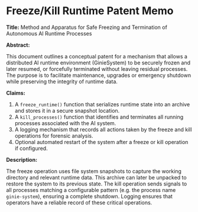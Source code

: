 # Freeze/Kill Runtime Patent Memo

**Title:** Method and Apparatus for Safe Freezing and Termination of Autonomous AI Runtime Processes

**Abstract:**

This document outlines a conceptual patent for a mechanism that allows a distributed AI runtime environment (GinieSystem) to be securely frozen and later resumed, or forcefully terminated without leaving residual processes. The purpose is to facilitate maintenance, upgrades or emergency shutdown while preserving the integrity of runtime data.

**Claims:**

1. A `freeze_runtime()` function that serializes runtime state into an archive and stores it in a secure snapshot location.
2. A `kill_processes()` function that identifies and terminates all running processes associated with the AI system.
3. A logging mechanism that records all actions taken by the freeze and kill operations for forensic analysis.
4. Optional automated restart of the system after a freeze or kill operation if configured.

**Description:**

The freeze operation uses file system snapshots to capture the working directory and relevant runtime data. This archive can later be unpacked to restore the system to its previous state. The kill operation sends signals to all processes matching a configurable pattern (e.g. the process name `ginie-system`), ensuring a complete shutdown. Logging ensures that operators have a reliable record of these critical operations.
